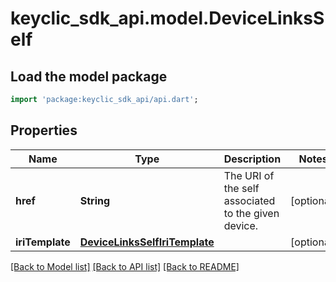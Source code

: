 # keyclic_sdk_api.model.DeviceLinksSelf

## Load the model package
```dart
import 'package:keyclic_sdk_api/api.dart';
```

## Properties
Name | Type | Description | Notes
------------ | ------------- | ------------- | -------------
**href** | **String** | The URI of the self associated to the given device. | [optional] 
**iriTemplate** | [**DeviceLinksSelfIriTemplate**](DeviceLinksSelfIriTemplate.md) |  | [optional] 

[[Back to Model list]](../README.md#documentation-for-models) [[Back to API list]](../README.md#documentation-for-api-endpoints) [[Back to README]](../README.md)


